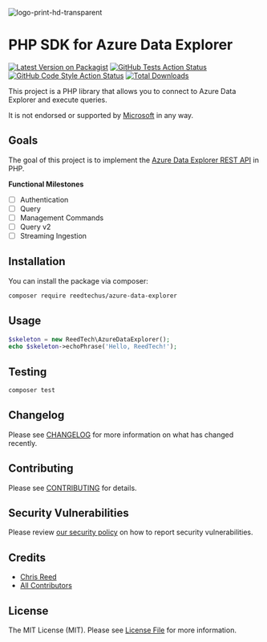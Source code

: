 ![logo-print-hd-transparent](https://user-images.githubusercontent.com/77644584/200294033-8c4d0980-56ba-4443-96f0-9dde0753a4df.png)

# PHP SDK for Azure Data Explorer

[![Latest Version on Packagist](https://img.shields.io/packagist/v/reedtechus/azure-data-explorer.svg?style=flat-square)](https://packagist.org/packages/reedtechus/azure-data-explorer)
[![GitHub Tests Action Status](https://img.shields.io/github/workflow/status/reedtechus/azure-data-explorer/run-tests?label=tests)](https://github.com/reedtechus/azure-data-explorer/actions?query=workflow%3Atests+branch%3Amain)
[![GitHub Code Style Action Status](https://img.shields.io/github/workflow/status/reedtechus/azure-data-explorer/Fix%20PHP%20code%20style%20issues?label=code%20style)](https://github.com/reedtechus/azure-data-explorer/actions?query=workflow%3A"Fix+PHP+code+style+issues"+branch%3Amain)
[![Total Downloads](https://img.shields.io/packagist/dt/reedtechus/azure-data-explorer.svg?style=flat-square)](https://packagist.org/packages/reedtechus/azure-data-explorer)

This project is a PHP library that allows you to connect to Azure Data Explorer and execute queries.

It is not endorsed or supported by [Microsoft](https://github.com/microsoft) in any way.

## Goals

The goal of this project is to implement the [Azure Data Explorer REST API](https://learn.microsoft.com/en-us/azure/data-explorer/kusto/api/rest/) in PHP.

**Functional Milestones**

-   [ ] Authentication
-   [ ] Query
-   [ ] Management Commands
-   [ ] Query v2
-   [ ] Streaming Ingestion

## Installation

You can install the package via composer:

```bash
composer require reedtechus/azure-data-explorer
```

## Usage

```php
$skeleton = new ReedTech\AzureDataExplorer();
echo $skeleton->echoPhrase('Hello, ReedTech!');
```

## Testing

```bash
composer test
```

## Changelog

Please see [CHANGELOG](CHANGELOG.md) for more information on what has changed recently.

## Contributing

Please see [CONTRIBUTING](https://github.com/spatie/.github/blob/main/CONTRIBUTING.md) for details.

## Security Vulnerabilities

Please review [our security policy](../../security/policy) on how to report security vulnerabilities.

## Credits

-   [Chris Reed](https://github.com/chrisreedio)
-   [All Contributors](../../contributors)

## License

The MIT License (MIT). Please see [License File](LICENSE.md) for more information.
